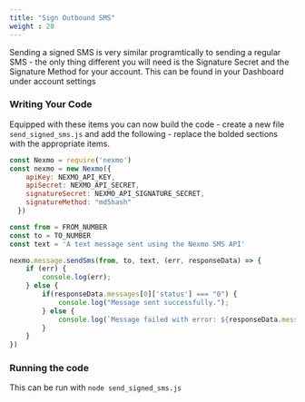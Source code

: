 ```yaml
---
title: "Sign Outbound SMS"
weight : 20
---
```


Sending a signed SMS is very similar programtically to sending a regular SMS - the only thing different you will need is the Signature Secret and the Signature Method for your account. This can be found in your Dashboard under account settings

### Writing Your Code

Equipped with these items you can now build the code - create a new file `send_signed_sms.js` and add the following - replace the bolded sections with the appropriate items.

```js
const Nexmo = require('nexmo')
const nexmo = new Nexmo({
    apiKey: NEXMO_API_KEY,
    apiSecret: NEXMO_API_SECRET,
    signatureSecret: NEXMO_API_SIGNATURE_SECRET,
    signatureMethod: "md5hash"
  })

const from = FROM_NUMBER
const to = TO_NUMBER
const text = 'A text message sent using the Nexmo SMS API'

nexmo.message.sendSms(from, to, text, (err, responseData) => {
    if (err) {
        console.log(err);
    } else {
        if(responseData.messages[0]['status'] === "0") {
            console.log("Message sent successfully.");
        } else {
            console.log(`Message failed with error: ${responseData.messages[0]['error-text']}`);
        }
    }
})
```

### Running the code

This can be run with `node send_signed_sms.js`